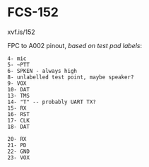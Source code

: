 # FCS-152

xvf.is/152

FPC to A002 pinout, *based on test pad labels*:
```
4- mic
5- ~PTT
6- SPKEN - always high
8- unlabelled test point, maybe speaker?
9- VOX
10- DAT
13- TMS
14- "T" -- probably UART TX?
15- RX
16- RST
17- CLK
18- DAT

20- RX
21- PD
22- GND
23- VOX
```
